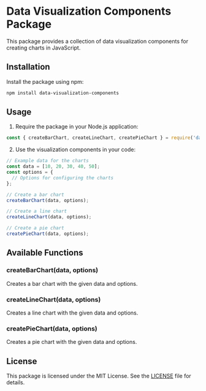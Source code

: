 # Data Visualization Components Package

This package provides a collection of data visualization components for creating charts in JavaScript.

## Installation

Install the package using npm:

```bash
npm install data-visualization-components
```

## Usage

1. Require the package in your Node.js application:

```javascript
const { createBarChart, createLineChart, createPieChart } = require('data-visualization-components');
```

2. Use the visualization components in your code:

```javascript
// Example data for the charts
const data = [10, 20, 30, 40, 50];
const options = {
  // Options for configuring the charts
};

// Create a bar chart
createBarChart(data, options);

// Create a line chart
createLineChart(data, options);

// Create a pie chart
createPieChart(data, options);
```

## Available Functions

### createBarChart(data, options)

Creates a bar chart with the given data and options.

### createLineChart(data, options)

Creates a line chart with the given data and options.

### createPieChart(data, options)

Creates a pie chart with the given data and options.

## License

This package is licensed under the MIT License. See the [LICENSE](LICENSE) file for details.
